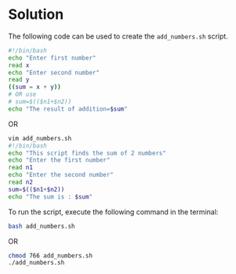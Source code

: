 # Solution

The following code can be used to create the `add_numbers.sh` script.

```bash
#!/bin/bash
echo "Enter first number"
read x
echo "Enter second number"
read y
((sum = x + y))
# OR use
# sum=$(($n1+$n2))
echo "The result of addition=$sum"
```
OR
```bash
vim add_numbers.sh
#!/bin/bash
echo "This script finds the sum of 2 numbers"
echo "Enter the first number"
read n1
echo "Enter the second number"
read n2
sum=$(($n1+$n2))
echo "The sum is : $sum"
```

To run the script, execute the following command in the terminal:

```bash
bash add_numbers.sh
```
OR
```bash
chmod 766 add_numbers.sh
./add_numbers.sh
```
